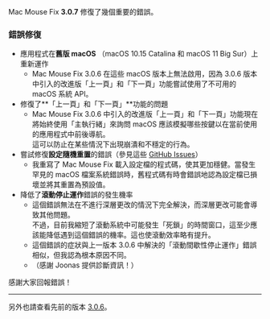 Mac Mouse Fix **3.0.7** 修復了幾個重要的錯誤。

### 錯誤修復

- 應用程式在**舊版 macOS** （macOS 10.15 Catalina 和 macOS 11 Big Sur）上重新運作 
    - Mac Mouse Fix 3.0.6 在這些 macOS 版本上無法啟用，因為 3.0.6 版本中引入的改進版「上一頁」和「下一頁」功能嘗試使用了不可用的 macOS 系統 API。
- 修復了**「上一頁」和「下一頁」**功能的問題
    - Mac Mouse Fix 3.0.6 中引入的改進版「上一頁」和「下一頁」功能現在將始終使用「主執行緒」來詢問 macOS 應該模擬哪些按鍵以在當前使用的應用程式中前後導航。\
    這可以防止在某些情況下出現崩潰和不穩定的行為。
- 嘗試修復**設定隨機重置**的錯誤（參見這些 [GitHub Issues](https://github.com/noah-nuebling/mac-mouse-fix/issues?q=is%3Aissue%20label%3A%22Config%20Reset%20Intermittently%22)）
    - 我重寫了 Mac Mouse Fix 載入設定檔的程式碼，使其更加穩健。當發生罕見的 macOS 檔案系統錯誤時，舊程式碼有時會錯誤地認為設定檔已損壞並將其重置為預設值。
- 降低了**滾動停止運作**錯誤的發生機率     
     - 這個錯誤無法在不進行深層更改的情況下完全解決，而深層更改可能會導致其他問題。\
      不過，目前我縮短了滾動系統中可能發生「死鎖」的時間窗口，這至少應該能降低遇到這個錯誤的機率。這也使滾動效率略有提升。 
    - 這個錯誤的症狀與上一版本 3.0.6 中解決的「滾動間歇性停止運作」錯誤相似，但我認為根本原因不同。
    - （感謝 Joonas 提供診斷資訊！）

感謝大家回報錯誤！

---

另外也請查看先前的版本 [3.0.6](https://github.com/noah-nuebling/mac-mouse-fix/releases/tag/3.0.6)。